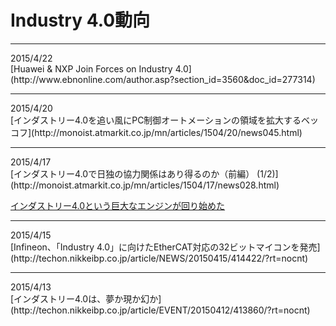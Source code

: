 # Industry 4.0動向

<hr>
2015/4/22<br>
[Huawei & NXP Join Forces on Industry 4.0](http://www.ebnonline.com/author.asp?section_id=3560&doc_id=277314)

<hr>
2015/4/20<br>
 [インダストリー4.0を追い風にPC制御オートメーションの領域を拡大するベッコフ](http://monoist.atmarkit.co.jp/mn/articles/1504/20/news045.html)
 
<hr>
2015/4/17<br>
[インダストリー4.0で日独の協力関係はあり得るのか（前編） (1/2)](http://monoist.atmarkit.co.jp/mn/articles/1504/17/news028.html)

[インダストリー4.0という巨大なエンジンが回り始めた](http://blogos.com/article/110291/)
<hr>
2015/4/15<br>
[Infineon、「Industry 4.0」に向けたEtherCAT対応の32ビットマイコンを発売](http://techon.nikkeibp.co.jp/article/NEWS/20150415/414422/?rt=nocnt)

<hr>
2015/4/13<br>
[インダストリー4.0は、夢か現か幻か](http://techon.nikkeibp.co.jp/article/EVENT/20150412/413860/?rt=nocnt)